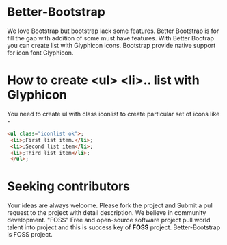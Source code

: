 Better-Bootstrap
================

We love Bootstrap but bootstrap lack some features. 
Better Bootstrap is for fill the gap with addition of some must have features.
With Better Bootrap you can create list with Glyphicon icons. Bootstrap provide native support for icon font Glyphicon.

How to create &lt;ul&gt; &lt;li&gt;.. list with Glyphicon
=============================================
You need to create ul with class iconlist to create particular set of icons like -
```html
<ul class="iconlist ok">;
 <li>;First list item.</li>;
 <li>;Second list item</li>;
 <li>;Third list item</li>;
 </ul>;
 ```
 
Seeking contributors
====================
Your ideas are always welcome. Please fork the project and Submit a pull request to the project with detail description. 
We believe in community development. "FOSS" Free and open-source software project pull world talent into project and this is success key of <strong>FOSS</strong> project. Better-Bootstrap is FOSS project. 